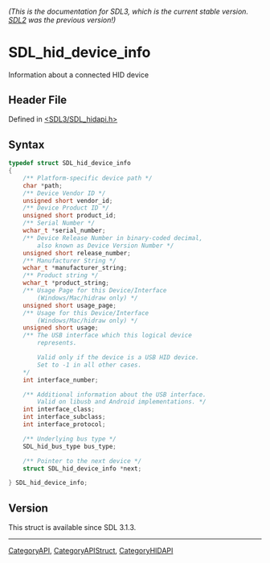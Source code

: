 ###### (This is the documentation for SDL3, which is the current stable version. [SDL2](https://wiki.libsdl.org/SDL2/) was the previous version!)
# SDL_hid_device_info

Information about a connected HID device

## Header File

Defined in [<SDL3/SDL_hidapi.h>](https://github.com/libsdl-org/SDL/blob/main/include/SDL3/SDL_hidapi.h)

## Syntax

```c
typedef struct SDL_hid_device_info
{
    /** Platform-specific device path */
    char *path;
    /** Device Vendor ID */
    unsigned short vendor_id;
    /** Device Product ID */
    unsigned short product_id;
    /** Serial Number */
    wchar_t *serial_number;
    /** Device Release Number in binary-coded decimal,
        also known as Device Version Number */
    unsigned short release_number;
    /** Manufacturer String */
    wchar_t *manufacturer_string;
    /** Product string */
    wchar_t *product_string;
    /** Usage Page for this Device/Interface
        (Windows/Mac/hidraw only) */
    unsigned short usage_page;
    /** Usage for this Device/Interface
        (Windows/Mac/hidraw only) */
    unsigned short usage;
    /** The USB interface which this logical device
        represents.

        Valid only if the device is a USB HID device.
        Set to -1 in all other cases.
    */
    int interface_number;

    /** Additional information about the USB interface.
        Valid on libusb and Android implementations. */
    int interface_class;
    int interface_subclass;
    int interface_protocol;

    /** Underlying bus type */
    SDL_hid_bus_type bus_type;

    /** Pointer to the next device */
    struct SDL_hid_device_info *next;

} SDL_hid_device_info;
```

## Version

This struct is available since SDL 3.1.3.

----
[CategoryAPI](CategoryAPI), [CategoryAPIStruct](CategoryAPIStruct), [CategoryHIDAPI](CategoryHIDAPI)

